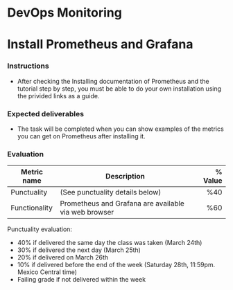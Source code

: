 # DevOps Monitoring
# Install Prometheus and Grafana

### Instructions
- After checking the Installing documentation of Prometheus and the tutorial step by step, you must be able to do your own installation using the privided links as a guide.


### Expected deliverables
- The task will be completed when you can show examples of the metrics you can get on Prometheus after installing it.


### Evaluation

| Metric name | Description | % Value |
| ----------- |-------------| -------:|
| Punctuality | (See punctuality details below) | %40 |
| Functionality | Prometheus and Grafana are available via web browser | %60 |

Punctuality evaluation:
- 40% if delivered the same day the class was taken (March 24th)
- 30% if delivered the next day (March 25th)
- 20% if delivered on March 26th
- 10% if delivered before the end of the week (Saturday 28th, 11:59pm. Mexico Central time)
- Failing grade if not delivered within the week

